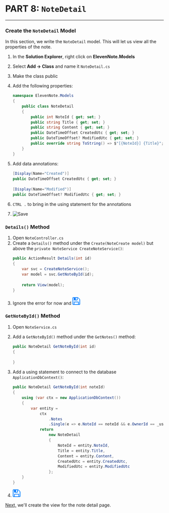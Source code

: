 # PART 8: `NoteDetail`
---
### Create the `NoteDetail` Model
In this section, we write the `NoteDetail` model.  This will let us view all the properties of the note.

1. In the **Solution Explorer**, right click on **ElevenNote.Models**
2. Select **Add -> Class** and name it `NoteDetail.cs`
3. Make the class public
4. Add the following properties:

    ```cs
    namespace ElevenNote.Models
    {
        public class NoteDetail
        {
            public int NoteId { get; set; }
            public string Title { get; set; }
            public string Content { get; set; }
            public DateTimeOffset CreatedUtc { get; set; }
            public DateTimeOffset? ModifiedUtc { get; set; }
            public override string ToString() => $"[{NoteId}] {Title}";
        }
    }
    ```
5. Add data annotations:
    ```cs
    [Display(Name="Created")]
    public DateTimeOffset CreatedUtc { get; set; }

    [Display(Name="Modified")]
    public DateTimeOffset? ModifiedUtc { get; set; }    
    ```
6. `CTRL .` to bring in the using statement for the annotations
7. ![Save](/assets/font-awesome-save.png)

### `Details()` Method
1. Open `NoteController.cs`
2. Create a `Details()` method under the `Create(NoteCreate model)` but above the `private NoteService CreateNoteService()`:
    ```cs
    public ActionResult Details(int id)
    {
        var svc = CreateNoteService();
        var model = svc.GetNoteById(id);

        return View(model);
    }
    ```
3. Ignore the error for now and ![Save](../assets/font-awesome-save.png)

### `GetNoteById()` Method
1. Open `NoteService.cs`
2. Add a `GetNoteById()` method under the `GetNotes()` method:

    ```cs
    public NoteDetail GetNoteById(int id)
    {

    }
    ```
3. Add a using statement to connect to the database `ApplicationDbContext()`:

    ```cs
    public NoteDetail GetNoteById(int noteId)
    {
        using (var ctx = new ApplicationDbContext())
        {
            var entity = 
                ctx
                    .Notes
                    .Single(e => e.NoteId == noteId && e.OwnerId == _userId);
                return
                    new NoteDetail
                    {
                        NoteId = entity.NoteId,
                        Title = entity.Title,
                        Content = entity.Content,
                        CreatedUtc = entity.CreatedUtc,
                        ModifiedUtc = entity.ModifiedUtc
                    };
        }
    }
    ```
4. ![Save](../assets/font-awesome-save.png)

[Next,](8.1-DetailView.md) we'll create the view for the note detail page.

